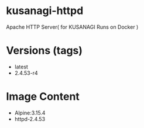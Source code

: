 # kusanagi-httpd

Apache HTTP Server( for KUSANAGI Runs on Docker )

# Versions (tags)

- latest
- 2.4.53-r4

# Image Content

- Alpine:3.15.4
- httpd-2.4.53

